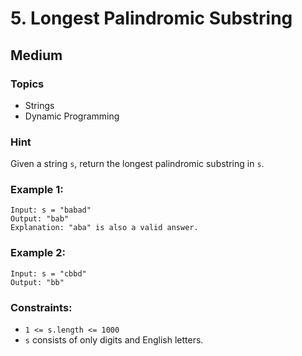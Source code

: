 # 5. Longest Palindromic Substring

## Medium

### Topics
- Strings
- Dynamic Programming

### Hint
Given a string `s`, return the longest palindromic substring in `s`.

### Example 1:
```
Input: s = "babad"
Output: "bab"
Explanation: "aba" is also a valid answer.
```

### Example 2:
```
Input: s = "cbbd"
Output: "bb"
```

### Constraints:
- `1 <= s.length <= 1000`
- `s` consists of only digits and English letters.